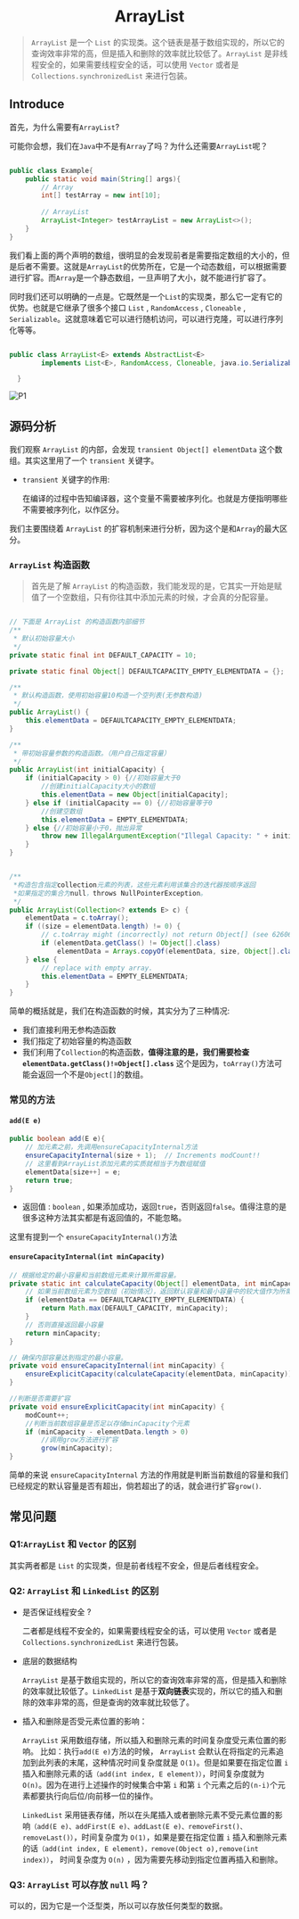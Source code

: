 # <center>ArrayList</center>

> `ArrayList` 是一个 `List` 的实现类。这个链表是基于数组实现的，所以它的查询效率非常的高，但是插入和删除的效率就比较低了。`ArrayList` 是非线程安全的，如果需要线程安全的话，可以使用 `Vector` 或者是 `Collections.synchronizedList` 来进行包装。

## Introduce
首先，为什么需要有`ArrayList`? 

可能你会想，我们在`Java`中不是有`Array`了吗？为什么还需要`ArrayList`呢？ 

```java

public class Example{
    public static void main(String[] args){
        // Array
        int[] testArray = new int[10];
        
        // ArrayList
        ArrayList<Integer> testArrayList = new ArrayList<>();
    }
}
```

我们看上面的两个声明的数组，很明显的会发现前者是需要指定数组的大小的，但是后者不需要。这就是`ArrayList`的优势所在，它是一个动态数组，可以根据需要进行扩容。而`Array`是一个静态数组，一旦声明了大小，就不能进行扩容了。

同时我们还可以明确的一点是。它既然是一个`List`的实现类，那么它一定有它的优势。也就是它继承了很多个接口 `List` , `RandomAccess` , `Cloneable` , `Serializable`。这就意味着它可以进行随机访问，可以进行克隆，可以进行序列化等等。

```java

public class ArrayList<E> extends AbstractList<E>
        implements List<E>, RandomAccess, Cloneable, java.io.Serializable{

  }
```

![P1](./assets/ArrayList-p1.jpg)

## 源码分析

我们观察 `ArrayList` 的内部，会发现 `transient Object[] elementData` 这个数组。其实这里用了一个 `transient` 关键字。

- `transient` 关键字的作用:

    在编译的过程中告知编译器，这个变量不需要被序列化。也就是方便指明哪些不需要被序列化，以作区分。

我们主要围绕着 `ArrayList` 的扩容机制来进行分析，因为这个是和`Array`的最大区分。

### `ArrayList` 构造函数
> 首先是了解 `ArrayList` 的构造函数，我们能发现的是，它其实一开始是赋值了一个空数组，只有你往其中添加元素的时候，才会真的分配容量。

```java

// 下面是 ArrayList 的构造函数内部细节
/**
 * 默认初始容量大小
 */
private static final int DEFAULT_CAPACITY = 10;

private static final Object[] DEFAULTCAPACITY_EMPTY_ELEMENTDATA = {};

/**
 * 默认构造函数，使用初始容量10构造一个空列表(无参数构造)
 */
public ArrayList() {
    this.elementData = DEFAULTCAPACITY_EMPTY_ELEMENTDATA;
}

/**
 * 带初始容量参数的构造函数。（用户自己指定容量）
 */
public ArrayList(int initialCapacity) {
    if (initialCapacity > 0) {//初始容量大于0
        //创建initialCapacity大小的数组
        this.elementData = new Object[initialCapacity];
    } else if (initialCapacity == 0) {//初始容量等于0
        //创建空数组
        this.elementData = EMPTY_ELEMENTDATA;
    } else {//初始容量小于0，抛出异常
        throw new IllegalArgumentException("Illegal Capacity: " + initialCapacity);
    }
}


/**
 *构造包含指定collection元素的列表，这些元素利用该集合的迭代器按顺序返回
 *如果指定的集合为null，throws NullPointerException。
 */
public ArrayList(Collection<? extends E> c) {
    elementData = c.toArray();
    if ((size = elementData.length) != 0) {
        // c.toArray might (incorrectly) not return Object[] (see 6260652)
        if (elementData.getClass() != Object[].class)
            elementData = Arrays.copyOf(elementData, size, Object[].class);
    } else {
        // replace with empty array.
        this.elementData = EMPTY_ELEMENTDATA;
    }
}
```

简单的概括就是，我们在构造函数的时候，其实分为了三种情况:

- 我们直接利用无参构造函数
- 我们指定了初始容量的构造函数
- 我们利用了`Collection`的构造函数，**值得注意的是，我们需要检查`elementData.getClass()!=Object[].class`** 这个是因为，`toArray()`方法可能会返回一个不是`Object[]`的数组。

### 常见的方法
#### `add(E e)` 

```java
public boolean add(E e){
    // 加元素之前，先调用ensureCapacityInternal方法
    ensureCapacityInternal(size + 1);  // Increments modCount!!
    // 这里看到ArrayList添加元素的实质就相当于为数组赋值
    elementData[size++] = e;
    return true;
}
```

- 返回值 : `boolean` , 如果添加成功，返回`true`，否则返回`false`。值得注意的是很多这种方法其实都是有返回值的，不能忽略。

这里有提到一个 `ensureCapacityInternal()`方法

#### `ensureCapacityInternal(int minCapacity)`

```java
// 根据给定的最小容量和当前数组元素来计算所需容量。
private static int calculateCapacity(Object[] elementData, int minCapacity) {
    // 如果当前数组元素为空数组（初始情况），返回默认容量和最小容量中的较大值作为所需容量
    if (elementData == DEFAULTCAPACITY_EMPTY_ELEMENTDATA) {
        return Math.max(DEFAULT_CAPACITY, minCapacity);
    }
    // 否则直接返回最小容量
    return minCapacity;
}

// 确保内部容量达到指定的最小容量。
private void ensureCapacityInternal(int minCapacity) {
    ensureExplicitCapacity(calculateCapacity(elementData, minCapacity));
}

//判断是否需要扩容
private void ensureExplicitCapacity(int minCapacity) {
    modCount++;
    //判断当前数组容量是否足以存储minCapacity个元素
    if (minCapacity - elementData.length > 0)
        //调用grow方法进行扩容
        grow(minCapacity);
}
```
简单的来说 `ensureCapacityInternal` 方法的作用就是判断当前数组的容量和我们已经规定的默认容量是否有超出，倘若超出了的话，就会进行扩容`grow()`.



 

## 常见问题

### Q1:`ArrayList` 和 `Vector` 的区别
其实两者都是 `List` 的实现类，但是前者线程不安全，但是后者线程安全。

### Q2: `ArrayList` 和 `LinkedList` 的区别

- 是否保证线程安全 ? 
  
    二者都是线程不安全的，如果需要线程安全的话，可以使用 `Vector` 或者是 `Collections.synchronizedList` 来进行包装。

- 底层的数据结构 
    
    `ArrayList` 是基于数组实现的，所以它的查询效率非常的高，但是插入和删除的效率就比较低了。`LinkedList` 是基于**双向链表**实现的，所以它的插入和删除的效率非常的高，但是查询的效率就比较低了。


- 插入和删除是否受元素位置的影响：
    
    `ArrayList` 采用数组存储，所以插入和删除元素的时间复杂度受元素位置的影响。 比如：执行`add(E e)`方法的时候， `ArrayList` 会默认在将指定的元素追加到此列表的末尾，这种情况时间复杂度就是 `O(1)`。但是如果要在指定位置 `i` 插入和删除元素的话`（add(int index, E element)）`，时间复杂度就为 `O(n)`。因为在进行上述操作的时候集合中第 `i` 和第 `i` 个元素之后的`(n-i)`个元素都要执行向后位/向前移一位的操作。
    
    `LinkedList` 采用链表存储，所以在头尾插入或者删除元素不受元素位置的影响`（add(E e)、addFirst(E e)、addLast(E e)、removeFirst()、 removeLast()）`，时间复杂度为 `O(1)`，如果是要在指定位置 `i` 插入和删除元素的话`（add(int index, E element)，remove(Object o),remove(int index)）`， 时间复杂度为 `O(n)` ，因为需要先移动到指定位置再插入和删除。

### Q3: `ArrayList` 可以存放 `null` 吗？
可以的，因为它是一个泛型类，所以可以存放任何类型的数据。
